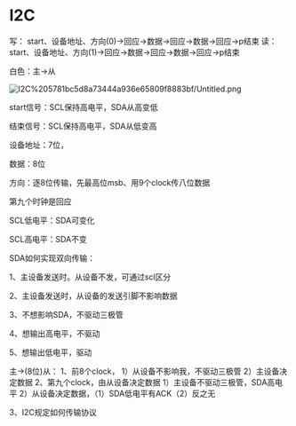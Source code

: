 # I2C

写： start、设备地址、方向(0)→回应→数据→回应→数据→回应→p结束
读： start、设备地址、方向(1)→回应→数据→回应→数据→回应→p结束

白色：主→从

![I2C%205781bc5d8a73444a936e65809f8883bf/Untitled.png](I2C%205781bc5d8a73444a936e65809f8883bf/Untitled.png)

start信号：SCL保持高电平，SDA从高变低

结束信号：SCL保持高电平，SDA从低变高

设备地址：7位，

数据：8位

方向：逐8位传输，先最高位msb、用9个clock传八位数据

第九个时钟是回应

SCL低电平：SDA可变化

SCL高电平：SDA不变

SDA如何实现双向传输：

1、主设备发送时。从设备不发，可通过scl区分

2、主设备发送时，从设备的发送引脚不影响数据

3、不想影响SDA，不驱动三极管

4、想输出高电平，不驱动

5、想输出低电平，驱动

主→(8位)从：
1、前8个clock，
     1）从设备不影响我，不驱动三极管
     2）主设备决定数据
2、第九个clock，由从设备决定数据
     1）主设备不驱动三极管，SDA高电平
     2）从设备决定数据，（1）SDA低电平有ACK（2）反之无

3、I2C规定如何传输协议